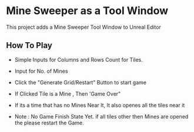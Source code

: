
# Mine Sweeper as a Tool Window

This project adds a Mine Sweeper Tool Window to Unreal Editor

## How To Play
- Simple Inputs for Columns and Rows Count for Tiles.
- Input for No. of Mines
- Click the "Generate Grid/Restart" Button to start game
- If Clicked Tile is a Mine , Then 'Game Over"
- If its a time that has no Mines Near It, It also openes all the tiles near it

- Note : No Game Finish State Yet. if all tiles other then Mines are opened the please restart the Game.




